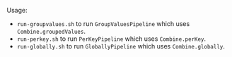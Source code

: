 Usage:
* `run-groupvalues.sh` to run `GroupValuesPipeline` which uses `Combine.groupedValues`.
* `run-perkey.sh` to run `PerKeyPipeline` which uses `Combine.perKey`.
* `run-globally.sh` to run `GloballyPipeline` which uses `Combine.globally`.
